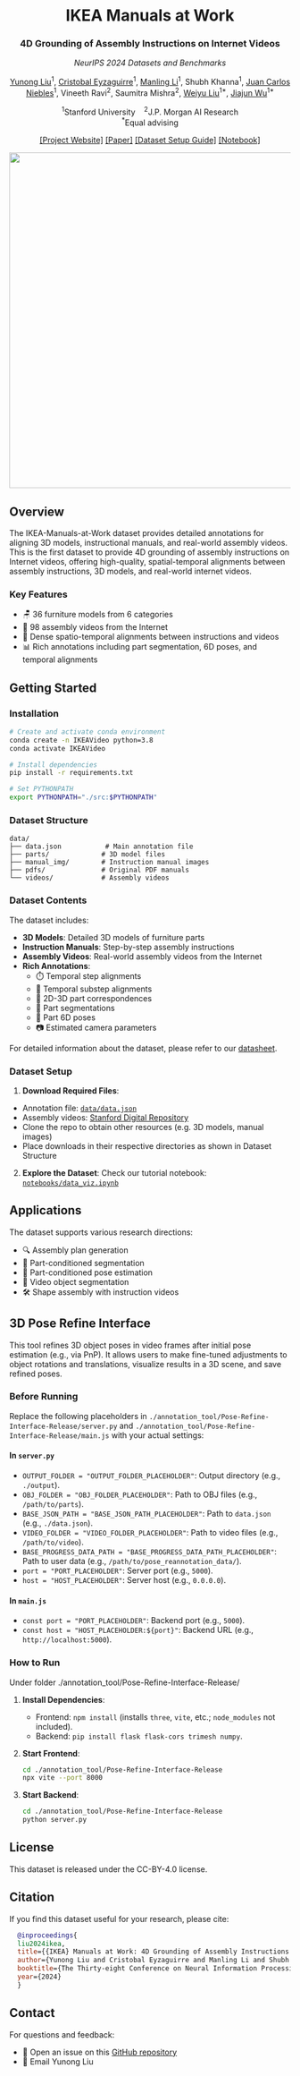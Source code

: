 <div align="center">

# IKEA Manuals at Work
### 4D Grounding of Assembly Instructions on Internet Videos
*NeurIPS 2024 Datasets and Benchmarks*

[Yunong Liu](http://yunongliu.com/)<sup>1</sup>, [Cristobal Eyzaguirre](https://ceyzaguirre4.github.io)<sup>1</sup>, [Manling Li](https://limanling.github.io)<sup>1</sup>, Shubh Khanna<sup>1</sup>, [Juan Carlos Niebles](https://www.niebles.net)<sup>1</sup>, Vineeth Ravi<sup>2</sup>, Saumitra Mishra<sup>2</sup>, [Weiyu Liu](http://weiyuliu.com)<sup>1*</sup>, [Jiajun Wu](https://jiajunwu.com)<sup>1*</sup>

<sup>1</sup>Stanford University &nbsp;&nbsp; <sup>2</sup>J.P. Morgan AI Research  
<sup>*</sup>Equal advising

[[Project Website]](https://yunongliu1.github.io/ikea-video-manual/) [[Paper]](https://arxiv.org/pdf/2411.11409) [[Dataset Setup Guide]](#dataset-setup) [[Notebook]](https://github.com/yunongLiu1/IKEA-Manuals-at-Work/blob/main/notebooks/data_viz.ipynb)

<img src="./assets/dataset_visualization.gif" width="600px"/>
</div>

## Overview
The IKEA-Manuals-at-Work dataset provides detailed annotations for aligning 3D models, instructional manuals, and real-world assembly videos. This is the first dataset to provide 4D grounding of assembly instructions on Internet videos, offering high-quality, spatial-temporal alignments between assembly instructions, 3D models, and real-world internet videos.

### Key Features
- 🪑 36 furniture models from 6 categories
- 🎥 98 assembly videos from the Internet
- 🔄 Dense spatio-temporal alignments between instructions and videos
- 📊 Rich annotations including part segmentation, 6D poses, and temporal alignments

## Getting Started

### Installation
```bash
# Create and activate conda environment
conda create -n IKEAVideo python=3.8
conda activate IKEAVideo

# Install dependencies
pip install -r requirements.txt

# Set PYTHONPATH
export PYTHONPATH="./src:$PYTHONPATH"
```

### Dataset Structure
```
data/
├── data.json           # Main annotation file
├── parts/             # 3D model files
├── manual_img/        # Instruction manual images
├── pdfs/              # Original PDF manuals
└── videos/            # Assembly videos
```

### Dataset Contents
The dataset includes:
- **3D Models**: Detailed 3D models of furniture parts
- **Instruction Manuals**: Step-by-step assembly instructions
- **Assembly Videos**: Real-world assembly videos from the Internet
- **Rich Annotations**:
   - ⏱️ Temporal step alignments
   - 🔄 Temporal substep alignments
   - 🎯 2D-3D part correspondences
   - 🎨 Part segmentations
   - 📐 Part 6D poses
   - 📷 Estimated camera parameters

For detailed information about the dataset, please refer to our [datasheet](https://github.com/yunongLiu1/IKEA-Manuals-at-Work/blob/main/datasheet.md).

### Dataset Setup
1. **Download Required Files**:
  - Annotation file: [`data/data.json`](https://github.com/yunongLiu1/IKEA-Manuals-at-Work/blob/main/data/data.json)
  - Assembly videos: [Stanford Digital Repository](https://purl.stanford.edu/sg200ps4374)
  - Clone the repo to obtain other resources (e.g. 3D models, manual images)
  - Place downloads in their respective directories as shown in Dataset Structure

2. **Explore the Dataset**:
  Check our tutorial notebook: [`notebooks/data_viz.ipynb`](https://github.com/yunongLiu1/IKEA-Manuals-at-Work/blob/main/notebooks/data_viz.ipynb)



## Applications
The dataset supports various research directions:
- 🔍 Assembly plan generation
- 🎯 Part-conditioned segmentation
- 📐 Part-conditioned pose estimation
- 🎥 Video object segmentation
- 🛠️ Shape assembly with instruction videos

## 3D Pose Refine Interface

This tool refines 3D object poses in video frames after initial pose estimation (e.g., via PnP). It allows users to make fine-tuned adjustments to object rotations and translations, visualize results in a 3D scene, and save refined poses.

### Before Running

Replace the following placeholders in `./annotation_tool/Pose-Refine-Interface-Release/server.py` and `./annotation_tool/Pose-Refine-Interface-Release/main.js` with your actual settings:

#### In `server.py`
- `OUTPUT_FOLDER = "OUTPUT_FOLDER_PLACEHOLDER"`: Output directory (e.g., `./output`).
- `OBJ_FOLDER = "OBJ_FOLDER_PLACEHOLDER"`: Path to OBJ files (e.g., `/path/to/parts`).
- `BASE_JSON_PATH = "BASE_JSON_PATH_PLACEHOLDER"`: Path to `data.json` (e.g., `./data.json`).
- `VIDEO_FOLDER = "VIDEO_FOLDER_PLACEHOLDER"`: Path to video files (e.g., `/path/to/video`).
- `BASE_PROGRESS_DATA_PATH = "BASE_PROGRESS_DATA_PATH_PLACEHOLDER"`: Path to user data (e.g., `/path/to/pose_reannotation_data/`).
- `port = "PORT_PLACEHOLDER"`: Server port (e.g., `5000`).
- `host = "HOST_PLACEHOLDER"`: Server host (e.g., `0.0.0.0`).

#### In `main.js`
- `const port = "PORT_PLACEHOLDER"`: Backend port (e.g., `5000`).
- `const host = "HOST_PLACEHOLDER:${port}"`: Backend URL (e.g., `http://localhost:5000`).

### How to Run
Under folder ./annotation_tool/Pose-Refine-Interface-Release/

1. **Install Dependencies**:
   - Frontend: `npm install` (installs `three`, `vite`, etc.; `node_modules` not included).
   - Backend: `pip install flask flask-cors trimesh numpy`.

2. **Start Frontend**:
   ```bash
   cd ./annotation_tool/Pose-Refine-Interface-Release
   npx vite --port 8000
   ```
  
3. **Start Backend**:
   ```bash
   cd ./annotation_tool/Pose-Refine-Interface-Release
   python server.py
   ```


## License
This dataset is released under the CC-BY-4.0 license.

## Citation
If you find this dataset useful for your research, please cite:
```bibtex
  @inproceedings{
  liu2024ikea,
  title={{IKEA} Manuals at Work: 4D Grounding of Assembly Instructions on Internet Videos},
  author={Yunong Liu and Cristobal Eyzaguirre and Manling Li and Shubh Khanna and Juan Carlos Niebles and Vineeth Ravi and Saumitra Mishra and Weiyu Liu and Jiajun Wu},
  booktitle={The Thirty-eight Conference on Neural Information Processing Systems Datasets and Benchmarks Track},
  year={2024}
  }
```

## Contact
For questions and feedback:
- 📮 Open an issue on this [GitHub repository](https://github.com/yunongLiu1/IKEA-Manuals-at-Work)
- 📧 Email Yunong Liu
